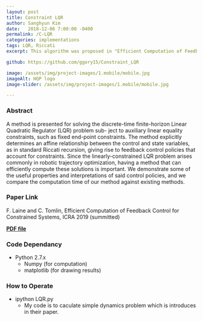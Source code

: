 ```yaml
---
layout: post
title: Constraint LQR
author: Sanghyun Kim
date:   2018-12-06 7:00:00 -0400
permalink: /C-LQR
categories: implementations
tags: LQR, Riccati
excerpt: This algorithm was proposed in "Efficient Computation of Feedback Control for Constrained Systems" by F. Laine (ICRA 2019)

github: https://github.com/ggory15/Constraint_LQR

image: /assets/img/project-images/1.mobile/mobile.jpg
imageAlt: HQP logo
image-slider: /assets/img/project-images/1.mobile/mobile.jpg

---
```

### Abstract
A method is presented for solving the discrete-time finite-horizon Linear Quadratic Regulator (LQR) problem sub-
ject  to  auxiliary  linear  equality  constraints,  such  as  fixed  end-point  constraints.  The  method  explicitly  determines  an  affine relationship between the control and state variables, as in standard Riccati recursion, giving rise to feedback control policies
that account for constraints. Since the linearly-constrained LQR problem  arises  commonly  in  robotic  trajectory  optimization,
having a method that can efficiently compute these solutions is important.  We  demonstrate  some  of  the  useful  properties  and
interpretations  of  said  control  policies,  and  we  compare  the computation  time  of  our  method  against  existing  methods.

### Paper Link
F. Laine and C. Tomlin, Efficient Computation of Feedback Control for Constrained Systems, ICRA 2019 (summitted)

[**PDF file**](https://arxiv.org/pdf/1807.00794.pdf)


### Code Dependancy
+ Python 2.7.x
    - Numpy (for computation)
    - matplotlib (for drawing results)

### How to Operate
+ ipython LQR.py
    - My code is to caculate simple dynamics problem which is introduces in their paper.


